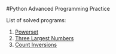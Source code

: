 #Python Advanced Programming Practice

List of solved programs:
1. [Powerset](powerset.py)
2. [Three Largest Numbers](threelargestnumbers.py)
3. [Count Inversions](countinversions.py)